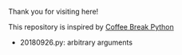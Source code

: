 Thank you for visiting here!

This repository is inspired by [Coffee Break Python](https://amzn.to/2NHhtz4)
- 20180926.py: arbitrary arguments

